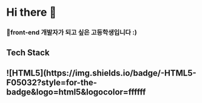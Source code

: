 # Hi there 👋
### 🌱front-end 개발자가 되고 싶은 고등학생입니다 :)
<h2>Tech Stack<h2>
![HTML5](https://img.shields.io/badge/-HTML5-F05032?style=for-the-badge&logo=html5&logocolor=ffffff
<!--
**HAERIM0/HAERIM0** is a ✨ _special_ ✨ repository because its `README.md` (this file) appears on your GitHub profile.

Here are some ideas to get you started:

- 🔭 I’m currently working on ...
- 🌱 I’m currently learning ...
- 👯 I’m looking to collaborate on ...
- 🤔 I’m looking for help with ...
- 💬 Ask me about ...
- 📫 How to reach me: ...
- 😄 Pronouns: ...
- ⚡ Fun fact: ...
-->
